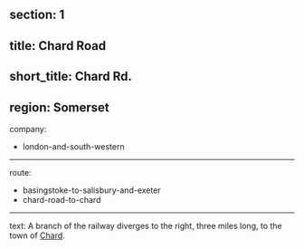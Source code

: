 ﻿section: 1
----
title: Chard Road
----
short_title: Chard Rd.
----
region: Somerset
----
company:
- london-and-south-western
----
route:
- basingstoke-to-salisbury-and-exeter
- chard-road-to-chard
----
text: A branch of the railway diverges to the right, three miles long, to the town of [Chard](/stations/chard).

